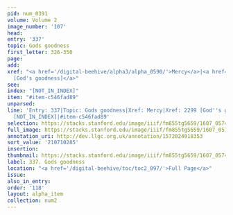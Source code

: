 ```yaml
---
pid: num_0391
volume: Volume 2
image_number: '107'
head:
entry: '337'
topic: Gods goodness
first_letter: 326-350
page:
add:
xref: "<a href='/digital-beehive/alpha3/alpha_0590/'>Mercy</a>|<a href='/digital-beehive/num10/num_3264/'>2299
  [God's goodness]</a>"
see:
index: "[NOT_IN_INDEX]"
item: "#item-c546fad89"
unparsed:
line: 'Entry: 337|Topic: Gods goodness|Xref: Mercy|Xref: 2299 [God''s goodness]|Index:
  [NOT_IN_INDEX]|#item-c546fad89'
selection: https://stacks.stanford.edu/image/iiif/fm855tg5659/1607_0574/277,285,3032,796/full/0/default.jpg
full_image: https://stacks.stanford.edu/image/iiif/fm855tg5659/1607_0574/full/full/0/default.jpg
annotation_uri: http://dev.llgc.org.uk/annotation/1572024918353
sort_value: '210710285'
insertion:
thumbnail: https://stacks.stanford.edu/image/iiif/fm855tg5659/1607_0574/277,285,600,180/250,/0/default.jpg
label: 337. Gods goodness
location: "<a href='/digital-beehive/toc/toc2_097/'>Full Page</a>"
issue:
also_in_entry:
order: '118'
layout: alpha_item
collection: num2
---
```

